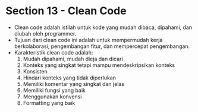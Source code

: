 # Section 13 - Clean Code
- Clean code adalah istilah untuk kode yang mudah dibaca, dipahami, dan diubah oleh programmer.
- Tujuan dari clean code ini adalah untuk mempermudah kerja berkolaborasi, pengembangan fitur, dan mempercepat pengembangan.
- Karakteristik clean code adalah:
   1. Mudah dipahami, mudah dieja dan dicari
   2. Konteks yang singkat tetapi mampu mendeskripsikan konteks
   3. Konsisten
   4. Hindari konteks yang tidak diperlukan 
   5. Memiliki komentar yang singkat dan jelas
   6. Memiliki fungsi yang baik
   7. Menggunakan konvensi
   8. Formatting yang baik